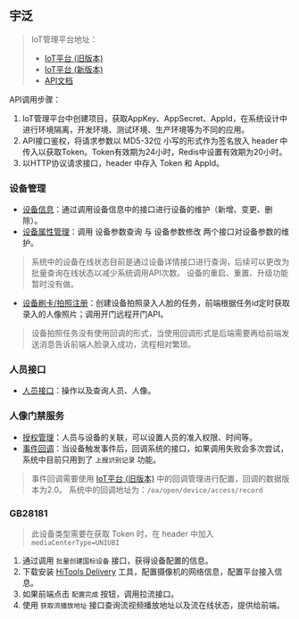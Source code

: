

## 宇泛

> IoT管理平台地址：
> - [IoT平台 (旧版本)](https://developer.uni-ubi.com)
> - [IoT平台 (新版本)](https://aiot.uni-ubi.com)
> - [API文档](https://api.uni-ubi.com/wo/apis/V2.1)
>


API调用步骤：

1. IoT管理平台中创建项目，获取AppKey、AppSecret、AppId，在系统设计中进行环境隔离，开发环境、测试环境、生产环境等为不同的应用。
2. API接口鉴权，将请求参数以 MD5-32位 小写的形式作为签名放入 header 中传入以获取Token。Token有效期为24小时，Redis中设置有效期为20小时。
3. 以HTTP协议请求接口，header 中存入 Token 和 AppId。

### 设备管理

- [设备信息](https://api.uni-ubi.com/wo/apis/V2.1/wo/base/device/info.html)：通过调用设备信息中的接口进行设备的维护（新增、变更、删除）。
- [设备属性管理](https://api.uni-ubi.com/wo/apis/V2.1/wo/base/device/property.htm)：调用 设备参数查询 与 设备参数修改 两个接口对设备参数的维护。
> 系统中的设备在线状态目前是通过设备详情接口进行查询，后续可以更改为批量查询在线状态以减少系统调用API次数。
> 设备的重启、重置、升级功能暂时没有做。
- [设备刷卡/拍照注册](https://api.uni-ubi.com/wo/apis/V2.1/wo/base/device/cardFace.html)：创建设备拍照录入人脸的任务，前端根据任务id定时获取录入的人像照片；调用开门远程开门API。
> 设备拍照任务没有使用回调的形式，当使用回调形式是后端需要再给前端发送消息告诉前端人脸录入成功，流程相对繁琐。


### 人员接口
- [人员接口](https://api.uni-ubi.com/wo/apis/V2.1/wo/base/person.html)：操作以及查询人员、人像。

### 人像门禁服务
- [授权管理](https://api.uni-ubi.com/wo/apis/V2.1/wo/domain/faceAccess.html#%E6%8E%88%E6%9D%83%E7%AE%A1%E7%90%86)：人员与设备的关联，可以设置人员的准入权限、时间等。
- [事件回调](https://api.uni-ubi.com/wo/apis/V2.1/wo/domain/faceAccess.html#%E4%BA%8B%E4%BB%B6%E5%9B%9E%E8%B0%83)：当设备触发事件后，回调系统的接口，如果调用失败会多次尝试，系统中目前只用到了 `上报识别记录` 功能。
> 事件回调需要使用 [IoT平台 (旧版本)](https://developer.uni-ubi.com) 中的回调管理进行配置，回调的数据版本为2.0。
> 系统中的回调地址为：`/oa/open/device/access/record`

### GB28181
> 此设备类型需要在获取 Token 时，在 header 中加入 `mediaCenterType=UNIUBI`

1. 通过调用 `批量创建国标设备` 接口，获得设备配置的信息。
2. 下载安装 [HiTools Delivery](https://www.hikvision.com/cn/support/tools/hitools/cl7f0143d2c781a3e3/) 工具，配置摄像机的网络信息，配置平台接入信息。
3. 如果前端点击 `配置完成` 按钮，调用拉流接口。
4. 使用 `获取流播放地址` 接口查询流视频播放地址以及流在线状态，提供给前端。